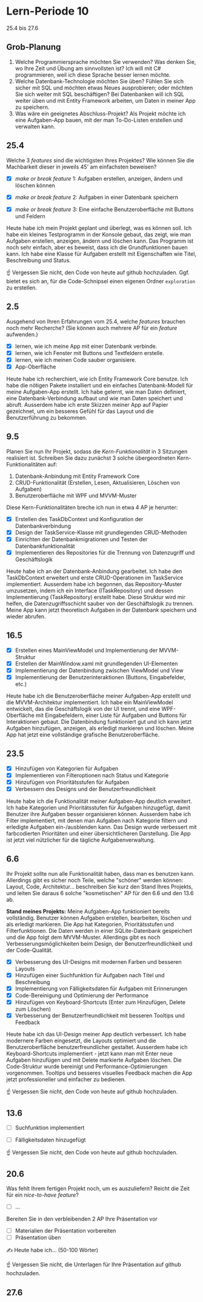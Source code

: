# Lern-Periode 10

25.4 bis 27.6

## Grob-Planung

1. Welche Programmiersprache möchten Sie verwenden? Was denken Sie, wo Ihre Zeit und Übung am sinnvollsten ist?
  Ich will mit C# programmieren, weil ich diese Sprache besser lernen möchte.
1. Welche Datenbank-Technologie möchten Sie üben? Fühlen Sie sich sicher mit SQL und möchten etwas Neues ausprobieren; oder möchten Sie sich weiter mit SQL beschäftigen?
   Bei Datenbanken will ich SQL weiter üben und mit Entity Framework arbeiten, um Daten in meiner App zu speichern.
1. Was wäre ein geeignetes Abschluss-Projekt?
   Als Projekt möchte ich eine Aufgaben-App bauen, mit der man To-Do-Listen erstellen und verwalten kann.

## 25.4

Welche 3 *features* sind die wichtigsten Ihres Projektes? Wie können Sie die Machbarkeit dieser in jeweils 45' am einfachsten beweisen?

- [X] *make or break feature* 1: Aufgaben erstellen, anzeigen, ändern und löschen können
- [X] *make or break feature* 2: Aufgaben in einer Datenbank speichern
- [X] *make or break feature* 3: Eine einfache Benutzeroberfläche mit Buttons und Feldern


Heute habe ich mein Projekt geplant und überlegt, was es können soll. Ich habe ein kleines Testprogramm in der Konsole gebaut, das zeigt, wie man Aufgaben erstellen, anzeigen, ändern und löschen kann. Das Programm ist noch sehr einfach, aber es beweist, dass ich die Grundfunktionen bauen kann. Ich habe eine Klasse für Aufgaben erstellt mit Eigenschaften wie Titel, Beschreibung und Status.

☝️ Vergessen Sie nicht, den Code von heute auf github hochzuladen. Ggf. bietet es sich an, für die Code-Schnipsel einen eigenen Ordner `exploration` zu erstellen.

## 2.5

Ausgehend von Ihren Erfahrungen vom 25.4, welche *features* brauchen noch mehr Recherche? (Sie können auch mehrere AP für ein *feature* aufwenden.)

- [X] lernen, wie ich meine App mit einer Datenbank verbinde.
- [X] lernen, wie ich Fenster mit Buttons und Textfeldern erstelle.
- [X] lernen, wie ich meinen Code sauber organisiere.
- [X] App-Oberfläche 

Heute habe ich recherchiert, wie ich Entity Framework Core benutze. Ich habe die nötigen Pakete installiert und ein einfaches Datenbank-Modell für meine Aufgaben-App erstellt. Ich habe gelernt, wie man Daten definiert, eine Datenbank-Verbindung aufbaut und wie man Daten speichert und abruft. Ausserdem habe ich erste Skizzen meiner App auf Papier gezeichnet, um ein besseres Gefühl für das Layout und die Benutzerführung zu bekommen.

## 9.5

Planen Sie nun Ihr Projekt, sodass die *Kern-Funktionalität* in 3 Sitzungen realisiert ist. Schreiben Sie dazu zunächst 3 solche übergeordneten Kern-Funktionalitäten auf:

1. Datenbank-Anbindung mit Entity Framework Core
2. CRUD-Funktionalität (Erstellen, Lesen, Aktualisieren, Löschen von Aufgaben)
3. Benutzeroberfläche mit WPF und MVVM-Muster

Diese Kern-Funktionalitäten breche ich nun in etwa 4 AP je herunter:

- [X] Erstellen des TaskDbContext und Konfiguration der Datenbankverbindung
- [X] Design der TaskService-Klasse mit grundlegenden CRUD-Methoden
- [X] Einrichten der Datenbankmigrationen und Testen der Datenbankfunktionalität
- [X] Implementieren des Repositories für die Trennung von Datenzugriff und Geschäftslogik

Heute habe ich an der Datenbank-Anbindung gearbeitet. Ich habe den TaskDbContext erweitert und erste CRUD-Operationen im TaskService implementiert. Ausserdem habe ich begonnen, das Repository-Muster umzusetzen, indem ich ein Interface (ITaskRepository) und dessen Implementierung (TaskRepository) erstellt habe. Diese Struktur wird mir helfen, die Datenzugriffsschicht sauber von der Geschäftslogik zu trennen. Meine App kann jetzt theoretisch Aufgaben in der Datenbank speichern und wieder abrufen.

## 16.5

- [X] Erstellen eines MainViewModel und Implementierung der MVVM-Struktur
- [X] Erstellen der MainWindow.xaml mit grundlegenden UI-Elementen
- [X] Implementierung der Datenbindung zwischen ViewModel und View
- [X] Implementierung der Benutzerinteraktionen (Buttons, Eingabefelder, etc.)

Heute habe ich die Benutzeroberfläche meiner Aufgaben-App erstellt und die MVVM-Architektur implementiert. Ich habe ein MainViewModel entwickelt, das die Geschäftslogik von der UI trennt, und eine WPF-Oberfläche mit Eingabefeldern, einer Liste für Aufgaben und Buttons für Interaktionen gebaut. Die Datenbindung funktioniert gut und ich kann jetzt Aufgaben hinzufügen, anzeigen, als erledigt markieren und löschen. Meine App hat jetzt eine vollständige grafische Benutzeroberfläche.

## 23.5

- [x] Hinzufügen von Kategorien für Aufgaben
- [x] Implementieren von Filteroptionen nach Status und Kategorie
- [x] Hinzufügen von Prioritätsstufen für Aufgaben
- [x] Verbessern des Designs und der Benutzerfreundlichkeit

Heute habe ich die Funktionalität meiner Aufgaben-App deutlich erweitert. Ich habe Kategorien und Prioritätsstufen für Aufgaben hinzugefügt, damit Benutzer ihre Aufgaben besser organisieren können. Ausserdem habe ich Filter implementiert, mit denen man Aufgaben nach Kategorie filtern und erledigte Aufgaben ein-/ausblenden kann. Das Design wurde verbessert mit farbcodierten Prioritäten und einer übersichtlicheren Darstellung. Die App ist jetzt viel nützlicher für die tägliche Aufgabenverwaltung.

## 6.6

Ihr Projekt sollte nun alle Funktionalität haben, dass man es benutzen kann. Allerdings gibt es sicher noch Teile, welche "schöner" werden können: Layout, Code, Architektur... beschreiben Sie kurz den Stand Ihres Projekts, und leiten Sie daraus 6 solche "kosmetischen" AP für den 6.6 und den 13.6 ab.

**Stand meines Projekts:**
Meine Aufgaben-App funktioniert bereits vollständig. Benutzer können Aufgaben erstellen, bearbeiten, löschen und als erledigt markieren. Die App hat Kategorien, Prioritätsstufen und Filterfunktionen. Die Daten werden in einer SQLite-Datenbank gespeichert und die App folgt dem MVVM-Muster. Allerdings gibt es noch Verbesserungsmöglichkeiten beim Design, der Benutzerfreundlichkeit und der Code-Qualität.

- [X] Verbesserung des UI-Designs mit modernen Farben und besseren Layouts
- [X] Hinzufügen einer Suchfunktion für Aufgaben nach Titel und Beschreibung
- [X] Implementierung von Fälligkeitsdaten für Aufgaben mit Erinnerungen
- [X] Code-Bereinigung und Optimierung der Performance
- [X] Hinzufügen von Keyboard-Shortcuts (Enter zum Hinzufügen, Delete zum Löschen)
- [X] Verbesserung der Benutzerfreundlichkeit mit besseren Tooltips und Feedback

Heute habe ich das UI-Design meiner App deutlich verbessert. Ich habe modernere Farben eingesetzt, die Layouts optimiert und die Benutzeroberfläche benutzerfreundlicher gestaltet. Ausserdem habe ich Keyboard-Shortcuts implementiert - jetzt kann man mit Enter neue Aufgaben hinzufügen und mit Delete markierte Aufgaben löschen. Die Code-Struktur wurde bereinigt und Performance-Optimierungen vorgenommen. Tooltips und besseres visuelles Feedback machen die App jetzt professioneller und einfacher zu bedienen.

☝️  Vergessen Sie nicht, den Code von heute auf github hochzuladen.

## 13.6

- [ ] Suchfunktion implementiert
- [ ] Fälligkeitsdaten hinzugefügt


☝️  Vergessen Sie nicht, den Code von heute auf github hochzuladen.

## 20.6

Was fehlt Ihrem fertigen Projekt noch, um es auszuliefern? Reicht die Zeit für ein *nice-to-have feature*?

- [ ] ...

Bereiten Sie in den verbleibenden 2 AP Ihre Präsentation vor

- [ ] Materialien der Präsentation vorbereiten
- [ ] Präsentation üben

✍️ Heute habe ich... (50-100 Wörter)

☝️  Vergessen Sie nicht, die Unterlagen für Ihre Präsentation auf github hochzuladen.

## 27.6

